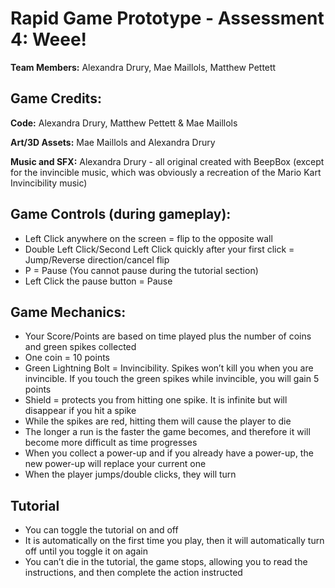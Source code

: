 # Rapid Game Prototype - Assessment 4: Weee!

**Team Members:** Alexandra Drury, Mae Maillols, Matthew Pettett

## Game Credits:
**Code:** Alexandra Drury, Matthew Pettett & Mae Maillols

**Art/3D Assets:** Mae Maillols and Alexandra Drury

**Music and SFX:** Alexandra Drury - all original created with BeepBox (except for the invincible music, 
which was obviously a recreation of the Mario Kart Invincibility music)

## Game Controls (during gameplay):
- Left Click anywhere on the screen = flip to the opposite wall
- Double Left Click/Second Left Click quickly after your first click = Jump/Reverse direction/cancel flip
- P = Pause (You cannot pause during the tutorial section)
- Left Click the pause button  = Pause

## Game Mechanics:
- Your Score/Points are based on time played plus the number of coins and green spikes collected
- One coin = 10 points
- Green Lightning Bolt = Invincibility. Spikes won’t kill you when you are invincible. If you touch the green spikes while invincible, you will gain 5 points
- Shield = protects you from hitting one spike. It is infinite but will disappear if you hit a spike
- While the spikes are red, hitting them will cause the player to die
- The longer a run is the faster the game becomes, and therefore it will become more difficult as time progresses
- When you collect a power-up and if you already have a power-up, the new power-up will replace your current one
- When the player jumps/double clicks, they will turn 

## Tutorial
- You can toggle the tutorial on and off
- It is automatically on the first time you play, then it will automatically turn off until you toggle it on again
- You can’t die in the tutorial, the game stops, allowing you to read the instructions, and then complete the action instructed
